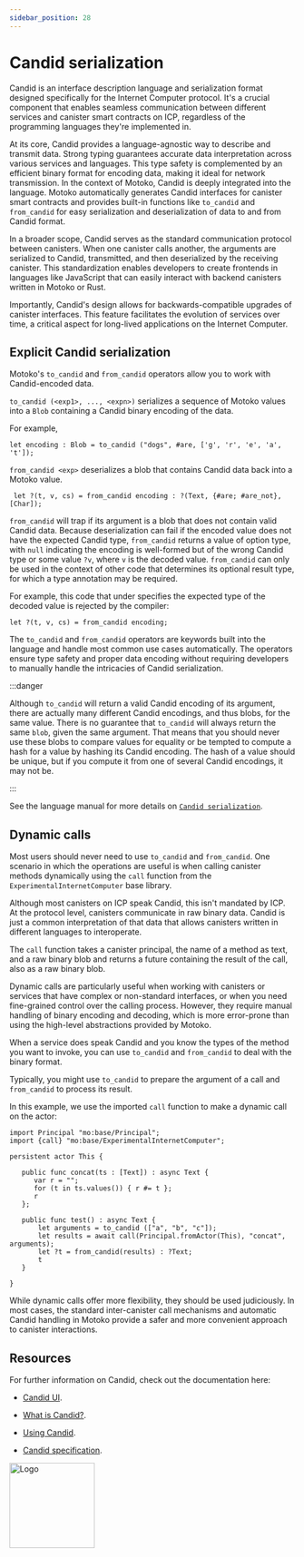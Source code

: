 ```yaml
---
sidebar_position: 28
---
```


# Candid serialization



Candid is an interface description language and serialization format designed specifically for the Internet Computer protocol.
It's a crucial component that enables seamless communication between different services and canister smart contracts on ICP, regardless of the programming languages they're implemented in.

At its core, Candid provides a language-agnostic way to describe and transmit data.
Strong typing guarantees accurate data interpretation across various services and languages.
This type safety is complemented by an efficient binary format for encoding data, making it ideal for network transmission.
In the context of Motoko, Candid is deeply integrated into the language.
Motoko automatically generates Candid interfaces for canister smart contracts and provides built-in functions like `to_candid` and `from_candid` for easy serialization and deserialization of data to and from Candid format.

In a broader scope, Candid serves as the standard communication protocol between canisters. When one canister calls another, the arguments are serialized to Candid, transmitted, and then deserialized by the receiving canister. This standardization enables developers to create frontends in languages like JavaScript that can easily interact with backend canisters written in Motoko or Rust.


Importantly, Candid's design allows for backwards-compatible upgrades of canister interfaces.
This feature facilitates the evolution of services over time, a critical aspect for long-lived applications
on the Internet Computer.


## Explicit Candid serialization

Motoko's `to_candid` and `from_candid` operators allow you to work with Candid-encoded data.

`to_candid (<exp1>, ..., <expn>)` serializes a sequence of Motoko values into a `Blob` containing a Candid binary encoding of the data.

For example,

``` motoko no-repl
let encoding : Blob = to_candid ("dogs", #are, ['g', 'r', 'e', 'a', 't']);
```

`from_candid <exp>` deserializes a blob that contains Candid data back into a Motoko value.

``` motoko no-repl
 let ?(t, v, cs) = from_candid encoding : ?(Text, {#are; #are_not}, [Char]);
```

`from_candid` will trap if its argument is a blob that does not contain valid Candid data.
Because deserialization can fail if the encoded value does not have the expected Candid type, `from_candid` returns a value of option type, with `null` indicating the encoding is well-formed but of the wrong Candid type or some value `?v`, where `v` is the decoded value. `from_candid` can only be used in the context of other code that determines its optional result type, for which a type annotation may be required.

For example, this code that under specifies the expected type of the decoded value is rejected by the compiler:

``` motoko no-repl
let ?(t, v, cs) = from_candid encoding;
```

The `to_candid` and `from_candid` operators are keywords built into the language and handle most common use cases automatically.
The operators ensure type safety and proper data encoding without requiring developers to manually handle the intricacies of Candid serialization.

:::danger

Although `to_candid` will return a valid Candid encoding of its argument, there are actually many different Candid encodings, and thus blobs, for the same value.
There is no guarantee that `to_candid` will always return the same `blob`, given the same argument.
That means that you should never use these blobs to compare values for equality or be tempted to
compute a hash for a value by hashing its Candid encoding.
The hash of a value should be unique, but if you compute it from one of several Candid encodings, it may not be.

:::

See the language manual for more details on [`Candid serialization`](../reference/language-manual#candid_serialization).


## Dynamic calls

Most users should never need to use `to_candid` and `from_candid`.
One scenario in which the operations are useful is when calling canister methods dynamically using the `call` function from the `ExperimentalInternetComputer` base library.

Although most canisters on ICP speak Candid, this isn't mandated by ICP. At the protocol level, canisters communicate in raw binary data. Candid is just a common interpretation of that data that allows canisters written in different languages to interoperate.

The `call` function takes a canister principal, the name of a method as text, and a raw binary blob and returns a future containing the result of the call, also as a raw binary blob.

Dynamic calls are particularly useful when working with canisters or services that have complex or non-standard interfaces, or when you need fine-grained control over the calling process. However, they require manual handling of binary encoding and decoding, which is more error-prone than using the high-level abstractions provided by Motoko.

When a service does speak Candid and you know the types of the method you want to invoke, you can use `to_candid` and `from_candid` to deal with the binary format.

Typically, you might use `to_candid` to prepare the argument of a call and `from_candid` to process its result.

In this example, we use the imported `call` function to make a dynamic call on the actor:

``` motoko no-repl
import Principal "mo:base/Principal";
import {call} "mo:base/ExperimentalInternetComputer";

persistent actor This {

   public func concat(ts : [Text]) : async Text {
      var r = "";
      for (t in ts.values()) { r #= t };
      r
   };

   public func test() : async Text {
       let arguments = to_candid (["a", "b", "c"]);
       let results = await call(Principal.fromActor(This), "concat", arguments);
       let ?t = from_candid(results) : ?Text;
       t
   }

}
```

While dynamic calls offer more flexibility, they should be used judiciously.
In most cases, the standard inter-canister call mechanisms and automatic Candid handling in Motoko provide a safer and more convenient approach to canister interactions.


## Resources

For further information on Candid, check out the documentation here:

- [Candid UI](https://internetcomputer.org/docs/current/developer-docs/smart-contracts/candid).

- [What is Candid?](https://internetcomputer.org/docs/current/developer-docs/smart-contracts/candid/candid-concepts).

- [Using Candid](https://internetcomputer.org/docs/current/developer-docs/smart-contracts/candid/candid-howto).

- [Candid specification](https://github.com/dfinity/candid/blob/master/spec/Candid.md).

<img src="https://github.com/user-attachments/assets/844ca364-4d71-42b3-aaec-4a6c3509ee2e" alt="Logo" width="150" height="150" />
